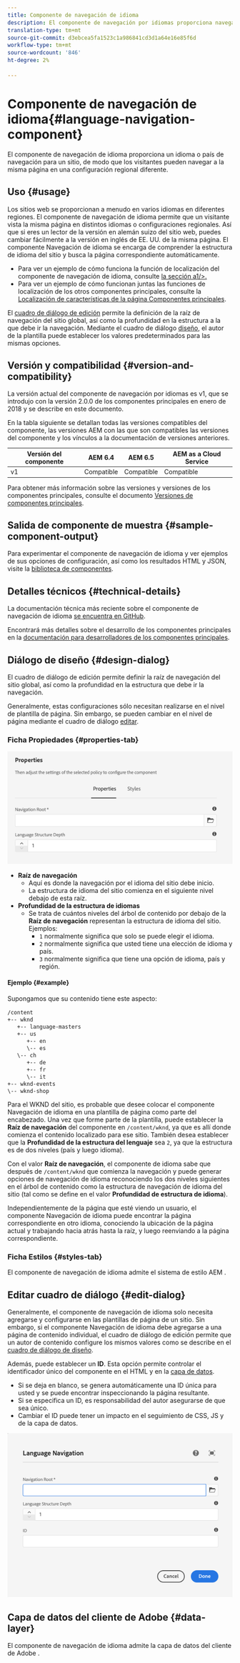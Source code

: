 ```yaml
---
title: Componente de navegación de idioma
description: El componente de navegación por idiomas proporciona navegación por idioma o país para un sitio, de modo que los visitantes pueden navegar a la misma página en una configuración regional diferente.
translation-type: tm+mt
source-git-commit: d3ebcea5fa1523c1a986841cd3d1a64e16e85f6d
workflow-type: tm+mt
source-wordcount: '846'
ht-degree: 2%

---
```



# Componente de navegación de idioma{#language-navigation-component}

El componente de navegación de idioma proporciona un idioma o país de navegación para un sitio, de modo que los visitantes pueden navegar a la misma página en una configuración regional diferente.

## Uso {#usage}

Los sitios web se proporcionan a menudo en varios idiomas en diferentes regiones. El componente de navegación de idioma permite que un visitante vista la misma página en distintos idiomas o configuraciones regionales. Así que si eres un lector de la versión en alemán suizo del sitio web, puedes cambiar fácilmente a la versión en inglés de EE. UU. de la misma página. El componente Navegación de idioma se encarga de comprender la estructura de idioma del sitio y busca la página correspondiente automáticamente.

* Para ver un ejemplo de cómo funciona la función de localización del componente de navegación de idioma, consulte [la sección a1/>.](#example)
* Para ver un ejemplo de cómo funcionan juntas las funciones de localización de los otros componentes principales, consulte la [Localización de características de la página Componentes principales](/help/get-started/localization.md).

El [cuadro de diálogo de edición](#edit-dialog) permite la definición de la raíz de navegación del sitio global, así como la profundidad en la estructura a la que debe ir la navegación. Mediante el cuadro de diálogo [diseño](#design-dialog), el autor de la plantilla puede establecer los valores predeterminados para las mismas opciones.

## Versión y compatibilidad {#version-and-compatibility}

La versión actual del componente de navegación por idiomas es v1, que se introdujo con la versión 2.0.0 de los componentes principales en enero de 2018 y se describe en este documento.

En la tabla siguiente se detallan todas las versiones compatibles del componente, las versiones AEM con las que son compatibles las versiones del componente y los vínculos a la documentación de versiones anteriores.

| Versión del componente | AEM 6.4   | AEM 6.5 | AEM as a Cloud Service |
|--- |--- |--- |---|
| v1 | Compatible | Compatible | Compatible |

Para obtener más información sobre las versiones y versiones de los componentes principales, consulte el documento [Versiones de componentes principales](/help/versions.md).

## Salida de componente de muestra {#sample-component-output}

Para experimentar el componente de navegación de idioma y ver ejemplos de sus opciones de configuración, así como los resultados HTML y JSON, visite la [biblioteca de componentes](https://adobe.com/go/aem_cmp_library_langnav).

## Detalles técnicos {#technical-details}

La documentación técnica más reciente sobre el componente de navegación de idioma [se encuentra en GitHub](https://adobe.com/go/aem_cmp_tech_langnav_v1).

Encontrará más detalles sobre el desarrollo de los componentes principales en la [documentación para desarrolladores de los componentes principales](/help/developing/overview.md).

## Diálogo de diseño {#design-dialog}

El cuadro de diálogo de edición permite definir la raíz de navegación del sitio global, así como la profundidad en la estructura que debe ir la navegación.

Generalmente, estas configuraciones sólo necesitan realizarse en el nivel de plantilla de página. Sin embargo, se pueden cambiar en el nivel de página mediante el cuadro de diálogo [editar](#edit-dialog).

### Ficha Propiedades {#properties-tab}

![Cuadro de diálogo de diseño del componente de navegación de idioma](/help/assets/language-navigation-design.png)

* **Raíz de navegación**
   * Aquí es donde la navegación por el idioma del sitio debe inicio.
   * La estructura de idioma del sitio comienza en el siguiente nivel debajo de esta raíz.
* **Profundidad de la estructura de idiomas**
   * Se trata de cuántos niveles del árbol de contenido por debajo de la **Raíz de navegación** representan la estructura de idioma del sitio. Ejemplos:
      * `1` normalmente significa que solo se puede elegir el idioma.
      * `2` normalmente significa que usted tiene una elección de idioma y país.
      * `3` normalmente significa que tiene una opción de idioma, país y región.

#### Ejemplo {#example}

Supongamos que su contenido tiene este aspecto:

```
/content
+-- wknd
   +-- language-masters
   +-- us
      +-- en
      \-- es
   \-- ch
      +-- de
      +-- fr
      \-- it
+-- wknd-events
\-- wknd-shop
```

Para el WKND del sitio, es probable que desee colocar el componente Navegación de idioma en una plantilla de página como parte del encabezado. Una vez que forme parte de la plantilla, puede establecer la **Raíz de navegación** del componente en `/content/wknd`, ya que es allí donde comienza el contenido localizado para ese sitio. También desea establecer que la **Profundidad de la estructura del lenguaje** sea `2`, ya que la estructura es de dos niveles (país y luego idioma).

Con el valor **Raíz de navegación**, el componente de idioma sabe que después de `/content/wknd` que comienza la navegación y puede generar opciones de navegación de idioma reconociendo los dos niveles siguientes en el árbol de contenido como la estructura de navegación de idioma del sitio (tal como se define en el valor **Profundidad de estructura de idioma**).

Independientemente de la página que esté viendo un usuario, el componente Navegación de idioma puede encontrar la página correspondiente en otro idioma, conociendo la ubicación de la página actual y trabajando hacia atrás hasta la raíz, y luego reenviando a la página correspondiente.

### Ficha Estilos {#styles-tab}

El componente de navegación de idioma admite el sistema de estilo AEM [](/help/get-started/authoring.md#component-styling).

## Editar cuadro de diálogo {#edit-dialog}

Generalmente, el componente de navegación de idioma solo necesita agregarse y configurarse en las plantillas de página de un sitio. Sin embargo, si el componente Navegación de idioma debe agregarse a una página de contenido individual, el cuadro de diálogo de edición permite que un autor de contenido configure los mismos valores como se describe en el [cuadro de diálogo de diseño](#design-dialog).

Además, puede establecer un **ID**. Esta opción permite controlar el identificador único del componente en el HTML y en la [capa de datos](/help/developing/data-layer/overview.md).

* Si se deja en blanco, se genera automáticamente una ID única para usted y se puede encontrar inspeccionando la página resultante.
* Si se especifica un ID, es responsabilidad del autor asegurarse de que sea único.
* Cambiar el ID puede tener un impacto en el seguimiento de CSS, JS y de la capa de datos.

![Cuadro de diálogo de edición del componente de navegación de idioma](/help/assets/language-navigation-edit.png)

## Capa de datos del cliente de Adobe {#data-layer}

El componente de navegación de idioma admite la capa de datos del cliente de Adobe [](/help/developing/data-layer/overview.md).
